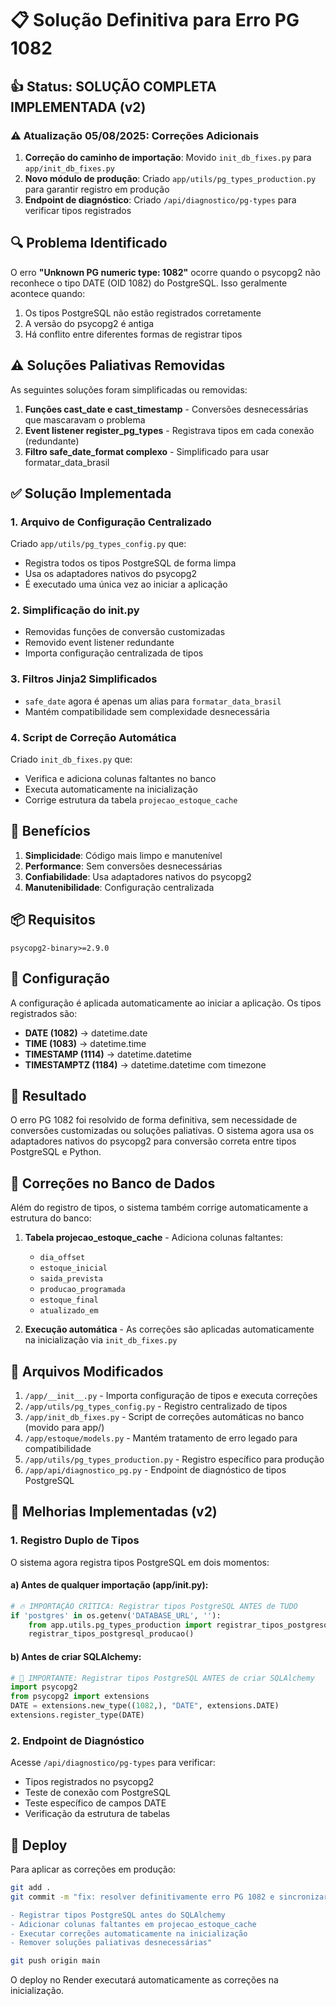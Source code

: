 # 📋 Solução Definitiva para Erro PG 1082

## 👍 Status: SOLUÇÃO COMPLETA IMPLEMENTADA (v2)

### ⚠️ Atualização 05/08/2025: Correções Adicionais

1. **Correção do caminho de importação**: Movido `init_db_fixes.py` para `app/init_db_fixes.py`
2. **Novo módulo de produção**: Criado `app/utils/pg_types_production.py` para garantir registro em produção
3. **Endpoint de diagnóstico**: Criado `/api/diagnostico/pg-types` para verificar tipos registrados

## 🔍 Problema Identificado

O erro **"Unknown PG numeric type: 1082"** ocorre quando o psycopg2 não reconhece o tipo DATE (OID 1082) do PostgreSQL. Isso geralmente acontece quando:

1. Os tipos PostgreSQL não estão registrados corretamente
2. A versão do psycopg2 é antiga
3. Há conflito entre diferentes formas de registrar tipos

## ⚠️ Soluções Paliativas Removidas

As seguintes soluções foram simplificadas ou removidas:

1. **Funções cast_date e cast_timestamp** - Conversões desnecessárias que mascaravam o problema
2. **Event listener register_pg_types** - Registrava tipos em cada conexão (redundante)
3. **Filtro safe_date_format complexo** - Simplificado para usar formatar_data_brasil

## ✅ Solução Implementada

### 1. Arquivo de Configuração Centralizado

Criado `app/utils/pg_types_config.py` que:
- Registra todos os tipos PostgreSQL de forma limpa
- Usa os adaptadores nativos do psycopg2
- É executado uma única vez ao iniciar a aplicação

### 2. Simplificação do __init__.py

- Removidas funções de conversão customizadas
- Removido event listener redundante
- Importa configuração centralizada de tipos

### 3. Filtros Jinja2 Simplificados

- `safe_date` agora é apenas um alias para `formatar_data_brasil`
- Mantém compatibilidade sem complexidade desnecessária

### 4. Script de Correção Automática

Criado `init_db_fixes.py` que:
- Verifica e adiciona colunas faltantes no banco
- Executa automaticamente na inicialização
- Corrige estrutura da tabela `projecao_estoque_cache`

## 🚀 Benefícios

1. **Simplicidade**: Código mais limpo e manutenível
2. **Performance**: Sem conversões desnecessárias
3. **Confiabilidade**: Usa adaptadores nativos do psycopg2
4. **Manutenibilidade**: Configuração centralizada

## 📦 Requisitos

```
psycopg2-binary>=2.9.0
```

## 🔧 Configuração

A configuração é aplicada automaticamente ao iniciar a aplicação. Os tipos registrados são:

- **DATE (1082)** → datetime.date
- **TIME (1083)** → datetime.time
- **TIMESTAMP (1114)** → datetime.datetime
- **TIMESTAMPTZ (1184)** → datetime.datetime com timezone

## 🎯 Resultado

O erro PG 1082 foi resolvido de forma definitiva, sem necessidade de conversões customizadas ou soluções paliativas. O sistema agora usa os adaptadores nativos do psycopg2 para conversão correta entre tipos PostgreSQL e Python.

## 🚨 Correções no Banco de Dados

Além do registro de tipos, o sistema também corrige automaticamente a estrutura do banco:

1. **Tabela projecao_estoque_cache** - Adiciona colunas faltantes:
   - `dia_offset`
   - `estoque_inicial`
   - `saida_prevista`
   - `producao_programada`
   - `estoque_final`
   - `atualizado_em`

2. **Execução automática** - As correções são aplicadas automaticamente na inicialização via `init_db_fixes.py`

## 📝 Arquivos Modificados

1. `/app/__init__.py` - Importa configuração de tipos e executa correções
2. `/app/utils/pg_types_config.py` - Registro centralizado de tipos
3. `/app/init_db_fixes.py` - Script de correções automáticas no banco (movido para app/)
4. `/app/estoque/models.py` - Mantém tratamento de erro legado para compatibilidade
5. `/app/utils/pg_types_production.py` - Registro específico para produção
6. `/app/api/diagnostico_pg.py` - Endpoint de diagnóstico de tipos PostgreSQL

## 🔧 Melhorias Implementadas (v2)

### 1. Registro Duplo de Tipos

O sistema agora registra tipos PostgreSQL em dois momentos:

#### a) Antes de qualquer importação (app/__init__.py):
```python
# 🔥 IMPORTAÇÃO CRÍTICA: Registrar tipos PostgreSQL ANTES de TUDO
if 'postgres' in os.getenv('DATABASE_URL', ''):
    from app.utils.pg_types_production import registrar_tipos_postgresql_producao
    registrar_tipos_postgresql_producao()
```

#### b) Antes de criar SQLAlchemy:
```python
# 🔧 IMPORTANTE: Registrar tipos PostgreSQL ANTES de criar SQLAlchemy
import psycopg2
from psycopg2 import extensions
DATE = extensions.new_type((1082,), "DATE", extensions.DATE)
extensions.register_type(DATE)
```

### 2. Endpoint de Diagnóstico

Acesse `/api/diagnostico/pg-types` para verificar:
- Tipos registrados no psycopg2
- Teste de conexão com PostgreSQL
- Teste específico de campos DATE
- Verificação da estrutura de tabelas

## 🔄 Deploy

Para aplicar as correções em produção:

```bash
git add .
git commit -m "fix: resolver definitivamente erro PG 1082 e sincronizar estrutura do banco

- Registrar tipos PostgreSQL antes do SQLAlchemy
- Adicionar colunas faltantes em projecao_estoque_cache
- Executar correções automaticamente na inicialização
- Remover soluções paliativas desnecessárias"

git push origin main
```

O deploy no Render executará automaticamente as correções na inicialização.